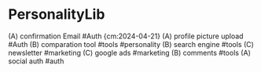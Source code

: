 # PersonalityLib

(A) confirmation Email #Auth {cm:2024-04-21}
(A) profile picture upload #Auth
(B) comparation tool #tools #personality
(B) search engine #tools
(C) newsletter #marketing
(C) google ads #marketing
(B) comments #tools
(A) social auth #auth
